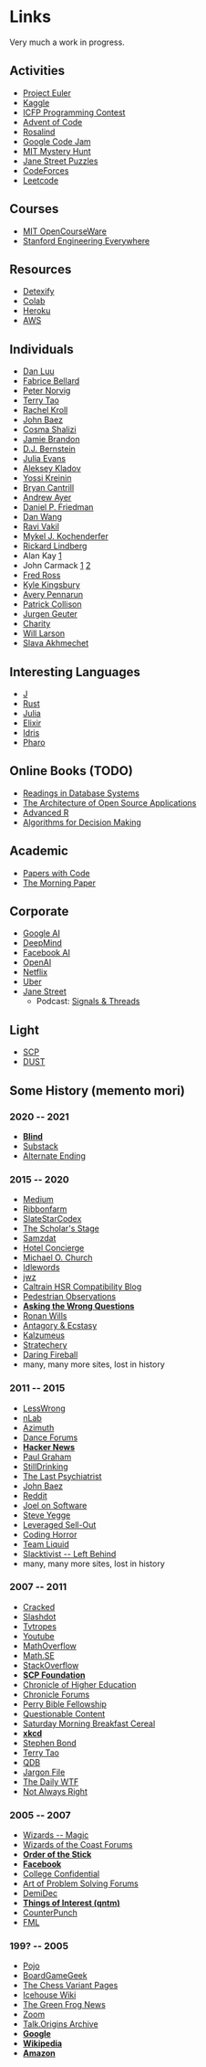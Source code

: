 # Links

Very much a work in progress.

## Activities
- [Project Euler](https://projecteuler.net)
- [Kaggle](https://www.kaggle.com/)
- [ICFP Programming Contest](https://www.icfpconference.org/contest.html)
- [Advent of Code](https://adventofcode.com/)
- [Rosalind](https://rosalind.info/about/)
- [Google Code Jam](https://codingcompetitions.withgoogle.com/codejam/)
- [MIT Mystery Hunt](http://web.mit.edu/puzzle/www/)
- [Jane Street Puzzles](https://www.janestreet.com/puzzles/)
- [CodeForces](https://codeforces.com/)
- [Leetcode](https://leetcode.com/)

## Courses
- [MIT OpenCourseWare](https://ocw.mit.edu)
- [Stanford Engineering Everywhere](https://see.stanford.edu/)

## Resources
- [Detexify](https://detexify.kirelabs.org/classify.html)
- [Colab](https://colab.research.google.com/)
- [Heroku](https://www.heroku.com/free)
- [AWS](https://aws.amazon.com/free/)

## Individuals
- [Dan Luu](https://danluu.com/)
- [Fabrice Bellard](https://bellard.org/)
- [Peter Norvig](https://www.norvig.com/)
- [Terry Tao](https://terrytao.wordpress.com/)
- [Rachel Kroll](https://rachelbythebay.com/w/)
- [John Baez](https://johnbaez.wordpress.com/)
- [Cosma Shalizi](http://bactra.org/weblog/)
- [Jamie Brandon](https://www.scattered-thoughts.net/)
- [D.J. Bernstein](http://cr.yp.to/djb.html)
- [Julia Evans](https://jvns.ca/)
- [Aleksey Kladov](https://matklad.github.io/)
- [Yossi Kreinin](http://yosefk.com/)
- [Bryan Cantrill](http://dtrace.org/blogs/bmc/)
- [Andrew Ayer](https://www.agwa.name/)
- [Daniel P. Friedman](https://legacy.cs.indiana.edu/~dfried/)
- [Dan Wang](https://danwang.co/)
- [Ravi Vakil](https://math.stanford.edu/~vakil/)
- [Mykel J. Kochenderfer](https://mykel.kochenderfer.com/)
- [Rickard Lindberg](http://rickardlindberg.me/writing/)
- Alan Kay [1](http://rickardlindberg.me/writing/alan-kay-notes/)
- John Carmack [1](http://sevangelatos.com/tag/john-carmack/)
  [2](http://number-none.com/blow/john_carmack_on_inlined_code.html)
- [Fred Ross](https://madhadron.com)
- [Kyle Kingsbury](https://aphyr.com/)
- [Avery Pennarun](https://apenwarr.ca/log/)
- [Patrick Collison](https://patrickcollison.com/blog)
- [Jurgen Geuter](https://tante.cc)
- [Charity](https://charity.wtf)
- [Will Larson](https://lethain.com)
- [Slava Akhmechet](https://www.spakhm.com)

## Interesting Languages
- [J](https://www.jsoftware.com/#/)
- [Rust](https://www.rust-lang.org/)
- [Julia](https://julialang.org/)
- [Elixir](https://elixir-lang.org/)
- [Idris](http://docs.idris-lang.org/en/latest/index.html)
- [Pharo](https://pharo.org/)

## Online Books (TODO)
- [Readings in Database Systems](http://www.redbook.io/)
- [The Architecture of Open Source
  Applications](http://www.aosabook.org/en/index.html)
- [Advanced R](https://adv-r.hadley.nz/)
- [Algorithms for Decision Making](https://algorithmsbook.com)

## Academic
- [Papers with Code](https://paperswithcode.com/)
- [The Morning Paper](https://blog.acolyer.org/)

## Corporate
- [Google AI](https://ai.googleblog.com/)
- [DeepMind](https://deepmind.com/blog)
- [Facebook AI](https://ai.facebook.com/blog)
- [OpenAI](https://openai.com/blog/)
- [Netflix](https://netflixtechblog.com/)
- [Uber](https://eng.uber.com/)
- [Jane Street](https://blog.janestreet.com/)
  - Podcast: [Signals & Threads](https://signalsandthreads.com/)

## Light
- [SCP](https://scp-wiki.wikidot.com/)
- [DUST](https://www.youtube.com/channel/UC7sDT8jZ76VLV1u__krUutA)

## Some History (memento mori)

### 2020 -- 2021
- **[Blind](https://www.teamblind.com/)**
- [Substack](https://substack.com/)
- [Alternate Ending](https://www.alternateending.com/)

### 2015 -- 2020
- [Medium](https://medium.com/)
- [Ribbonfarm](https://www.ribbonfarm.com/)
- [SlateStarCodex](https://slatestarcodex.com/archives/)
- [The Scholar's Stage](https://scholars-stage.org/)
- [Samzdat](https://samzdat.com/archive/)
- [Hotel Concierge](https://hotelconcierge.tumblr.com/)
- [Michael O. Church](https://michaelochurch.wordpress.com/)
- [Idlewords](https://idlewords.com/)
- [jwz](https://www.jwz.org/blog/)
- [Caltrain HSR Compatibility Blog](https://caltrain-hsr.blogspot.com/)
- [Pedestrian Observations](https://pedestrianobservations.com/)
- **[Asking the Wrong Questions](http://wrongquestions.blogspot.com/)**
- [Ronan Wills](https://www.ronanwills.com/)
- [Antagory & Ecstasy](https://antagonyecstasy.blogspot.com/)
- [Kalzumeus](https://www.kalzumeus.com/archive/)
- [Stratechery](https://stratechery.com/)
- [Daring Fireball](https://daringfireball.net/)
- many, many more sites, lost in history

### 2011 -- 2015
- [LessWrong](https://www.lesswrong.com/)
- [nLab](https://ncatlab.org/nlab/show/HomePage)
- [Azimuth](https://www.azimuthproject.org/azimuth/show/HomePage)
- [Dance Forums](https://www.dance-forums.com/)
- **[Hacker News](https://news.ycombinator.com/)**
- [Paul Graham](http://paulgraham.com/articles.html)
- [StillDrinking](https://www.stilldrinking.org/essays.php)
- [The Last Psychiatrist](https://thelastpsychiatrist.com/archives.html)
- [John Baez](https://johnbaez.wordpress.com/)
- [Reddit](https://www.reddit.com/)
- [Joel on Software](https://www.joelonsoftware.com/)
- [Steve Yegge](https://steve-yegge.blogspot.com/)
- [Leveraged Sell-Out](https://www.leveragedsellout.com/)
- [Coding Horror](https://blog.codinghorror.com/)
- [Team Liquid](https://tl.net/forum/)
- [Slacktivist -- Left
  Behind](https://www.patheos.com/blogs/slacktivist/2015/11/05/left-behind-index-the-whole-thing/)
- many, many more sites, lost in history

### 2007 -- 2011
- [Cracked](https://www.cracked.com/)
- [Slashdot](https://slashdot.org/)
- [Tvtropes](https://tvtropes.org/)
- [Youtube](https://www.youtube.com/)
- [MathOverflow](https://mathoverflow.net/)
- [Math.SE](https://math.stackexchange.com/)
- [StackOverflow](https://stackoverflow.com/)
- **[SCP Foundation](https://scp-wiki.wikidot.com/)**
- [Chronicle of Higher Education](https://www.chronicle.com/)
- [Chronicle Forums](https://www.chronicle.com/page/chronicle-forums)
- [Perry Bible Fellowship](https://pbfcomics.com/)
- [Questionable Content](https://www.questionablecontent.net/archive.php)
- [Saturday Morning Breakfast Cereal](https://www.smbc-comics.com/)
- **[xkcd](https://xkcd.com/)**
- [Stephen
  Bond](https://fortressofserenity.tumblr.com/post/87060988867/an-ode-to-stephen-plaz-bond)
- [Terry Tao](https://terrytao.wordpress.com/)
- [QDB](http://bash.org/)
- [Jargon File](http://www.catb.org/jargon/html/)
- [The Daily WTF](https://thedailywtf.com/)
- [Not Always Right](https://notalwaysright.com/)

### 2005 -- 2007
- [Wizards -- Magic](https://magic.wizards.com/en)
- [Wizards of the Coast
  Forums](https://dnd.wizards.com/articles/news/wizards-coast-community-forums-be-shut-down)
- **[Order of the Stick](https://www.giantitp.com/comics/oots.html)**
- **[Facebook](https://www.facebook.com/)**
- [College Confidential](https://www.collegeconfidential.com/)
- [Art of Problem Solving Forums](https://artofproblemsolving.com/community)
- [DemiDec](http://demidec.com/newdemidec/)
- **[Things of Interest (qntm)](http://qntm.org/)**
- [CounterPunch](https://www.counterpunch.org/)
- [FML](https://www.fmylife.com/)

### 199? -- 2005
- [Pojo](https://www.pojo.com/pokemon/)
- [BoardGameGeek](https://www.boardgamegeek.com/)
- [The Chess Variant Pages](https://www.chessvariants.com/)
- [Icehouse Wiki](https://www.icehousegames.org/wiki/index.php?title=Main_Page)
- [The Green Frog News](https://www.greenfrognews.com/)
- [Zoom](http://r53-vip-soup.pbskids.org/zoom/index.html)
- [Talk.Origins Archive](http://talkorigins.org/)
- **[Google](https://www.google.com/)**
- **[Wikipedia](https://en.wikipedia.org/wiki/Main_Page)**
- **[Amazon](https://www.amazon.com/)**
